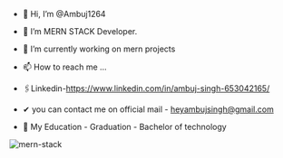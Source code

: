 - 👋 Hi, I’m @Ambuj1264
- 👀 I’m MERN STACK Developer.
- 🌱 I’m currently working on mern projects

- 📫 How to reach me ... 
- 🖇️Linkedin-https://www.linkedin.com/in/ambuj-singh-653042165/
- ✔ you can contact me on official mail - heyambujsingh@gmail.com

- 🗼 My Education - Graduation - Bachelor of technology 
 
![mern-stack](https://user-images.githubusercontent.com/82210881/215179864-3eb7384a-7943-404b-a9f5-2db04e02ea83.png)


